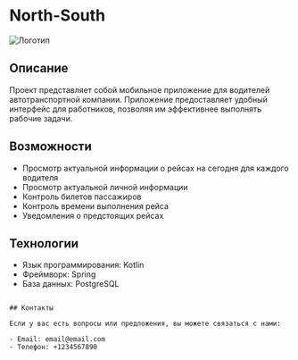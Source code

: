 # North-South

![Логотип](https://ylzaporozhskiy.ru/static/media/logoImg.3edfa09db025bc91b9c804e0a3b6bef5.svg)

## Описание

Проект представляет собой мобильное приложение для водителей автотранспортной компании. Приложение предоставляет удобный интерфейс для работников, позволяя им эффективнее выполнять рабочие задачи.

## Возможности

- Просмотр актуальной информации о рейсах на сегодня для каждого водителя
- Просмотр актуальной личной информации
- Контроль билетов пассажиров
- Контроль времени выполнения рейса
- Уведомления о предстоящих рейсах

## Технологии

- Язык программирования: Kotlin
- Фреймворк: Spring
- База данных: PostgreSQL
```

## Контакты

Если у вас есть вопросы или предложения, вы можете связаться с нами:

- Email: email@email.com
- Телефон: +1234567890
